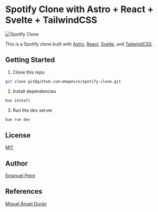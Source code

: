 # Spotify Clone with Astro + React + Svelte + TailwindCSS

![Spotify Clone](https://github.com/emapeire/spotify-clone/assets/63935846/156deb09-cc4a-480b-ba8b-5168194373a9)

This is a Spotify clone built with [Astro](https://astro.build), [React](https://reactjs.org), [Svelte](https://svelte.dev), and [TailwindCSS](https://tailwindcss.com).

## Getting Started

1. Clone this repo

```bash
git clone git@github.com:emapeire/spotify-clone.git
```

2. Install dependencies

```bash
bun install
```

3. Run the dev server

```bash
bun run dev
```

## License

[MIT](/LICENSE)

## Author

[Emanuel Peire](https://github.com/emapeire)

## References

[Miguel Ángel Durán](https://github.com/midudev)
